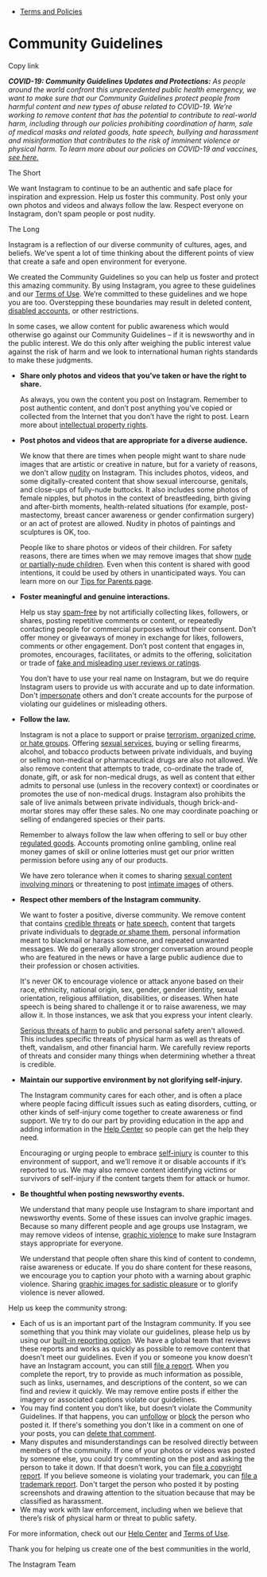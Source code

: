 *   [Terms and Policies](https://help.instagram.com/1417489251945243/?helpref=breadcrumb)

Community Guidelines
====================

Copy link

_**COVID-19: Community Guidelines Updates and Protections:** As people around the world confront this unprecedented public health emergency, we want to make sure that our Community Guidelines protect people from harmful content and new types of abuse related to COVID-19. We’re working to remove content that has the potential to contribute to real-world harm, including through our policies prohibiting coordination of harm, sale of medical masks and related goods, hate speech, bullying and harassment and misinformation that contributes to the risk of imminent violence or physical harm. To learn more about our policies on COVID-19 and vaccines, [see here.](https://help.instagram.com/697825587576762?helpref=faq_content)_

The Short

We want Instagram to continue to be an authentic and safe place for inspiration and expression. Help us foster this community. Post only your own photos and videos and always follow the law. Respect everyone on Instagram, don’t spam people or post nudity.

The Long

Instagram is a reflection of our diverse community of cultures, ages, and beliefs. We’ve spent a lot of time thinking about the different points of view that create a safe and open environment for everyone.

We created the Community Guidelines so you can help us foster and protect this amazing community. By using Instagram, you agree to these guidelines and our [Terms of Use](https://www.instagram.com/legal/terms). We’re committed to these guidelines and we hope you are too. Overstepping these boundaries may result in deleted content, [disabled accounts](https://help.instagram.com/366993040048856?helpref=faq_content), or other restrictions.

In some cases, we allow content for public awareness which would otherwise go against our Community Guidelines – if it is newsworthy and in the public interest. We do this only after weighing the public interest value against the risk of harm and we look to international human rights standards to make these judgments.

*   **Share only photos and videos that you’ve taken or have the right to share.**
    
    As always, you own the content you post on Instagram. Remember to post authentic content, and don’t post anything you’ve copied or collected from the Internet that you don’t have the right to post. Learn more about [intellectual property rights](https://help.instagram.com/126382350847838?helpref=faq_content).
    
*   **Post photos and videos that are appropriate for a diverse audience.**
    
    We know that there are times when people might want to share nude images that are artistic or creative in nature, but for a variety of reasons, we don’t allow [nudity](https://l.instagram.com/?u=https%3A%2F%2Fwww.facebook.com%2Fcommunitystandards%2Fadult_nudity_sexual_activity&e=AT0tBLGB4QDNo4iGn0sMcFb_AUE8wMeenIug2WgidNNm8ZBku7xhEgIyBJfT6TNgd7GVD1WLO6p0wDyyr8qEaYafyrQmJIkqLADG068TKoOUcRpgRB5RCyrS9PG9AWb-YlN6oyyOToP4_msVsbyox6basMB5Ujdxc7ZivQ) on Instagram. This includes photos, videos, and some digitally-created content that show sexual intercourse, genitals, and close-ups of fully-nude buttocks. It also includes some photos of female nipples, but photos in the context of breastfeeding, birth giving and after-birth moments, health-related situations (for example, post-mastectomy, breast cancer awareness or gender confirmation surgery) or an act of protest are allowed. Nudity in photos of paintings and sculptures is OK, too.
    
    People like to share photos or videos of their children. For safety reasons, there are times when we may remove images that show [nude or partially-nude children](https://l.instagram.com/?u=https%3A%2F%2Fwww.facebook.com%2Fcommunitystandards%2Fchild_nudity_sexual_exploitation&e=AT0tBLGB4QDNo4iGn0sMcFb_AUE8wMeenIug2WgidNNm8ZBku7xhEgIyBJfT6TNgd7GVD1WLO6p0wDyyr8qEaYafyrQmJIkqLADG068TKoOUcRpgRB5RCyrS9PG9AWb-YlN6oyyOToP4_msVsbyox6basMB5Ujdxc7ZivQ). Even when this content is shared with good intentions, it could be used by others in unanticipated ways. You can learn more on our [Tips for Parents page](https://help.instagram.com/154475974694511/?helpref=faq_content).
    
*   **Foster meaningful and genuine interactions.**
    
    Help us stay [spam-free](https://l.instagram.com/?u=https%3A%2F%2Fwww.facebook.com%2Fcommunitystandards%2Fspam&e=AT0tBLGB4QDNo4iGn0sMcFb_AUE8wMeenIug2WgidNNm8ZBku7xhEgIyBJfT6TNgd7GVD1WLO6p0wDyyr8qEaYafyrQmJIkqLADG068TKoOUcRpgRB5RCyrS9PG9AWb-YlN6oyyOToP4_msVsbyox6basMB5Ujdxc7ZivQ) by not artificially collecting likes, followers, or shares, posting repetitive comments or content, or repeatedly contacting people for commercial purposes without their consent. Don’t offer money or giveaways of money in exchange for likes, followers, comments or other engagement. Don’t post content that engages in, promotes, encourages, facilitates, or admits to the offering, solicitation or trade of [fake and misleading user reviews or ratings](https://l.instagram.com/?u=https%3A%2F%2Fwww.facebook.com%2Fcommunitystandards%2Ffraud_deception&e=AT0tBLGB4QDNo4iGn0sMcFb_AUE8wMeenIug2WgidNNm8ZBku7xhEgIyBJfT6TNgd7GVD1WLO6p0wDyyr8qEaYafyrQmJIkqLADG068TKoOUcRpgRB5RCyrS9PG9AWb-YlN6oyyOToP4_msVsbyox6basMB5Ujdxc7ZivQ).
    
    You don’t have to use your real name on Instagram, but we do require Instagram users to provide us with accurate and up to date information. Don't [impersonate](https://l.instagram.com/?u=https%3A%2F%2Fwww.facebook.com%2Fcommunitystandards%2Fmisrepresentation&e=AT0tBLGB4QDNo4iGn0sMcFb_AUE8wMeenIug2WgidNNm8ZBku7xhEgIyBJfT6TNgd7GVD1WLO6p0wDyyr8qEaYafyrQmJIkqLADG068TKoOUcRpgRB5RCyrS9PG9AWb-YlN6oyyOToP4_msVsbyox6basMB5Ujdxc7ZivQ) others and don't create accounts for the purpose of violating our guidelines or misleading others.
    
*   **Follow the law.**
    
    Instagram is not a place to support or praise [terrorism, organized crime, or hate groups](https://l.instagram.com/?u=https%3A%2F%2Fwww.facebook.com%2Fcommunitystandards%2Fdangerous_individuals_organizations&e=AT0tBLGB4QDNo4iGn0sMcFb_AUE8wMeenIug2WgidNNm8ZBku7xhEgIyBJfT6TNgd7GVD1WLO6p0wDyyr8qEaYafyrQmJIkqLADG068TKoOUcRpgRB5RCyrS9PG9AWb-YlN6oyyOToP4_msVsbyox6basMB5Ujdxc7ZivQ). Offering [sexual services](https://l.instagram.com/?u=https%3A%2F%2Fwww.facebook.com%2Fcommunitystandards%2Fsexual_solicitation&e=AT0tBLGB4QDNo4iGn0sMcFb_AUE8wMeenIug2WgidNNm8ZBku7xhEgIyBJfT6TNgd7GVD1WLO6p0wDyyr8qEaYafyrQmJIkqLADG068TKoOUcRpgRB5RCyrS9PG9AWb-YlN6oyyOToP4_msVsbyox6basMB5Ujdxc7ZivQ), buying or selling firearms, alcohol, and tobacco products between private individuals, and buying or selling non-medical or pharmaceutical drugs are also not allowed. We also remove content that attempts to trade, co-ordinate the trade of, donate, gift, or ask for non-medical drugs, as well as content that either admits to personal use (unless in the recovery context) or coordinates or promotes the use of non-medical drugs. Instagram also prohibits the sale of live animals between private individuals, though brick-and-mortar stores may offer these sales. No one may coordinate poaching or selling of endangered species or their parts.
    
    Remember to always follow the law when offering to sell or buy other [regulated goods](https://l.instagram.com/?u=https%3A%2F%2Fwww.facebook.com%2Fcommunitystandards%2Fregulated_goods&e=AT0tBLGB4QDNo4iGn0sMcFb_AUE8wMeenIug2WgidNNm8ZBku7xhEgIyBJfT6TNgd7GVD1WLO6p0wDyyr8qEaYafyrQmJIkqLADG068TKoOUcRpgRB5RCyrS9PG9AWb-YlN6oyyOToP4_msVsbyox6basMB5Ujdxc7ZivQ). Accounts promoting online gambling, online real money games of skill or online lotteries must get our prior written permission before using any of our products.
    
    We have zero tolerance when it comes to sharing [sexual content involving minors](https://l.instagram.com/?u=https%3A%2F%2Fwww.facebook.com%2Fcommunitystandards%2Fchild_nudity_sexual_exploitation&e=AT0tBLGB4QDNo4iGn0sMcFb_AUE8wMeenIug2WgidNNm8ZBku7xhEgIyBJfT6TNgd7GVD1WLO6p0wDyyr8qEaYafyrQmJIkqLADG068TKoOUcRpgRB5RCyrS9PG9AWb-YlN6oyyOToP4_msVsbyox6basMB5Ujdxc7ZivQ) or threatening to post [intimate images](https://l.instagram.com/?u=https%3A%2F%2Fwww.facebook.com%2Fcommunitystandards%2Fsexual_exploitation_adults&e=AT0tBLGB4QDNo4iGn0sMcFb_AUE8wMeenIug2WgidNNm8ZBku7xhEgIyBJfT6TNgd7GVD1WLO6p0wDyyr8qEaYafyrQmJIkqLADG068TKoOUcRpgRB5RCyrS9PG9AWb-YlN6oyyOToP4_msVsbyox6basMB5Ujdxc7ZivQ) of others.
    
*   **Respect other members of the Instagram community.**
    
    We want to foster a positive, diverse community. We remove content that contains [credible threats](https://l.instagram.com/?u=https%3A%2F%2Fwww.facebook.com%2Fcommunitystandards%2Fcredible_violence&e=AT0tBLGB4QDNo4iGn0sMcFb_AUE8wMeenIug2WgidNNm8ZBku7xhEgIyBJfT6TNgd7GVD1WLO6p0wDyyr8qEaYafyrQmJIkqLADG068TKoOUcRpgRB5RCyrS9PG9AWb-YlN6oyyOToP4_msVsbyox6basMB5Ujdxc7ZivQ) or [hate speech](https://l.instagram.com/?u=https%3A%2F%2Fwww.facebook.com%2Fcommunitystandards%2Fhate_speech&e=AT0tBLGB4QDNo4iGn0sMcFb_AUE8wMeenIug2WgidNNm8ZBku7xhEgIyBJfT6TNgd7GVD1WLO6p0wDyyr8qEaYafyrQmJIkqLADG068TKoOUcRpgRB5RCyrS9PG9AWb-YlN6oyyOToP4_msVsbyox6basMB5Ujdxc7ZivQ), content that targets private individuals to [degrade or shame them](https://l.instagram.com/?u=https%3A%2F%2Fwww.facebook.com%2Fcommunitystandards%2Fbullying&e=AT0tBLGB4QDNo4iGn0sMcFb_AUE8wMeenIug2WgidNNm8ZBku7xhEgIyBJfT6TNgd7GVD1WLO6p0wDyyr8qEaYafyrQmJIkqLADG068TKoOUcRpgRB5RCyrS9PG9AWb-YlN6oyyOToP4_msVsbyox6basMB5Ujdxc7ZivQ), personal information meant to blackmail or harass someone, and repeated unwanted messages. We do generally allow stronger conversation around people who are featured in the news or have a large public audience due to their profession or chosen activities.
    
    It's never OK to encourage violence or attack anyone based on their race, ethnicity, national origin, sex, gender, gender identity, sexual orientation, religious affiliation, disabilities, or diseases. When hate speech is being shared to challenge it or to raise awareness, we may allow it. In those instances, we ask that you express your intent clearly.
    
    [Serious threats of harm](https://l.instagram.com/?u=https%3A%2F%2Fwww.facebook.com%2Fcommunitystandards%2Fcredible_violence&e=AT0tBLGB4QDNo4iGn0sMcFb_AUE8wMeenIug2WgidNNm8ZBku7xhEgIyBJfT6TNgd7GVD1WLO6p0wDyyr8qEaYafyrQmJIkqLADG068TKoOUcRpgRB5RCyrS9PG9AWb-YlN6oyyOToP4_msVsbyox6basMB5Ujdxc7ZivQ) to public and personal safety aren't allowed. This includes specific threats of physical harm as well as threats of theft, vandalism, and other financial harm. We carefully review reports of threats and consider many things when determining whether a threat is credible.
    
*   **Maintain our supportive environment by not glorifying self-injury.**
    
    The Instagram community cares for each other, and is often a place where people facing difficult issues such as eating disorders, cutting, or other kinds of self-injury come together to create awareness or find support. We try to do our part by providing education in the app and adding information in the [Help Center](https://help.instagram.com/) so people can get the help they need.
    
    Encouraging or urging people to embrace [self-injury](https://l.instagram.com/?u=https%3A%2F%2Fwww.facebook.com%2Fcommunitystandards%2Fsuicide_self_injury_violence&e=AT0tBLGB4QDNo4iGn0sMcFb_AUE8wMeenIug2WgidNNm8ZBku7xhEgIyBJfT6TNgd7GVD1WLO6p0wDyyr8qEaYafyrQmJIkqLADG068TKoOUcRpgRB5RCyrS9PG9AWb-YlN6oyyOToP4_msVsbyox6basMB5Ujdxc7ZivQ) is counter to this environment of support, and we’ll remove it or disable accounts if it’s reported to us. We may also remove content identifying victims or survivors of self-injury if the content targets them for attack or humor.
    
*   **Be thoughtful when posting newsworthy events.**
    
    We understand that many people use Instagram to share important and newsworthy events. Some of these issues can involve graphic images. Because so many different people and age groups use Instagram, we may remove videos of intense, [graphic violence](https://l.instagram.com/?u=https%3A%2F%2Fwww.facebook.com%2Fcommunitystandards%2Fgraphic_violence&e=AT0tBLGB4QDNo4iGn0sMcFb_AUE8wMeenIug2WgidNNm8ZBku7xhEgIyBJfT6TNgd7GVD1WLO6p0wDyyr8qEaYafyrQmJIkqLADG068TKoOUcRpgRB5RCyrS9PG9AWb-YlN6oyyOToP4_msVsbyox6basMB5Ujdxc7ZivQ) to make sure Instagram stays appropriate for everyone.
    
    We understand that people often share this kind of content to condemn, raise awareness or educate. If you do share content for these reasons, we encourage you to caption your photo with a warning about graphic violence. Sharing [graphic images for sadistic pleasure](https://l.instagram.com/?u=https%3A%2F%2Fwww.facebook.com%2Fcommunitystandards%2Fcruel_insensitive&e=AT0tBLGB4QDNo4iGn0sMcFb_AUE8wMeenIug2WgidNNm8ZBku7xhEgIyBJfT6TNgd7GVD1WLO6p0wDyyr8qEaYafyrQmJIkqLADG068TKoOUcRpgRB5RCyrS9PG9AWb-YlN6oyyOToP4_msVsbyox6basMB5Ujdxc7ZivQ) or to glorify violence is never allowed.
    

Help us keep the community strong:

*   Each of us is an important part of the Instagram community. If you see something that you think may violate our guidelines, please help us by using our [built-in reporting option](https://help.instagram.com/165828726894770?helpref=faq_content). We have a global team that reviews these reports and works as quickly as possible to remove content that doesn’t meet our guidelines. Even if you or someone you know doesn’t have an Instagram account, you can still [file a report](https://help.instagram.com/contact/383679321740945). When you complete the report, try to provide as much information as possible, such as links, usernames, and descriptions of the content, so we can find and review it quickly. We may remove entire posts if either the imagery or associated captions violate our guidelines.
*   You may find content you don’t like, but doesn’t violate the Community Guidelines. If that happens, you can [unfollow](https://help.instagram.com/286340048138725?helpref=faq_content) or [block](https://help.instagram.com/426700567389543/?helpref=faq_content) the person who posted it. If there's something you don't like in a comment on one of your posts, you can [delete that comment](https://help.instagram.com/289098941190483?helpref=faq_content).
*   Many disputes and misunderstandings can be resolved directly between members of the community. If one of your photos or videos was posted by someone else, you could try commenting on the post and asking the person to take it down. If that doesn’t work, you can [file a copyright report](https://help.instagram.com/126382350847838?helpref=faq_content). If you believe someone is violating your trademark, you can [file a trademark report](https://help.instagram.com/222826637847963?helpref=faq_content). Don't target the person who posted it by posting screenshots and drawing attention to the situation because that may be classified as harassment.
*   We may work with law enforcement, including when we believe that there’s risk of physical harm or threat to public safety.

For more information, check out our [Help Center](https://help.instagram.com/) and [Terms of Use](https://l.instagram.com/?u=http%3A%2F%2Finstagram.com%2Flegal%2Fterms%2F%23&e=AT0tBLGB4QDNo4iGn0sMcFb_AUE8wMeenIug2WgidNNm8ZBku7xhEgIyBJfT6TNgd7GVD1WLO6p0wDyyr8qEaYafyrQmJIkqLADG068TKoOUcRpgRB5RCyrS9PG9AWb-YlN6oyyOToP4_msVsbyox6basMB5Ujdxc7ZivQ).

Thank you for helping us create one of the best communities in the world,

The Instagram Team